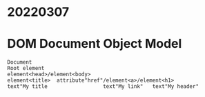 # 20220307
# DOM Document Object Model
```
Document
Root element
element<head>/element<body>
element<title>  attribute"href"/element<a>/element<h1>
text"My title                  text"My link"   text"My header"
```
